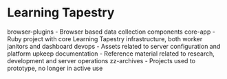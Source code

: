 Learning Tapestry
================

browser-plugins - Browser based data collection components
core-app - Ruby project with core Learning Tapestry infrastructure, both worker janitors and dashboard
devops - Assets related to server configuration and platform upkeep
documentation - Reference material related to research, development and server operations
zz-archives - Projects used to prototype, no longer in active use
